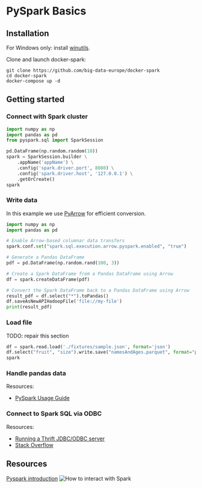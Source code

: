 # PySpark Basics
## Installation

For Windows only: install [winutils](https://github.com/cdarlint/winutils).

Clone and launch docker-spark:

``` shell
git clone https://github.com/big-data-europe/docker-spark
cd docker-spark
docker-compose up -d
```

## Getting started
### Connect with Spark cluster

```python
import numpy as np
import pandas as pd
from pyspark.sql import SparkSession

pd.DataFrame(np.random.random(10))
spark = SparkSession.builder \
    .appName('appName') \
    .config('spark.driver.port', 8080) \
    .config('spark.driver.host', '127.0.0.1') \
    .getOrCreate()
spark
```

### Write data

In this example we use [PyArrow](https://spark.apache.org/docs/latest/sql-pyspark-pandas-with-arrow.html) for efficient conversion.

```python
import numpy as np
import pandas as pd

# Enable Arrow-based columnar data transfers
spark.conf.set("spark.sql.execution.arrow.pyspark.enabled", "true")

# Generate a Pandas DataFrame
pdf = pd.DataFrame(np.random.rand(100, 3))

# Create a Spark DataFrame from a Pandas DataFrame using Arrow
df = spark.createDataFrame(pdf)

# Convert the Spark DataFrame back to a Pandas DataFrame using Arrow
result_pdf = df.select("*").toPandas()
df.saveAsNewAPIHadoopFile('file://my-file')
print(result_pdf)
```

### Load file

TODO: repair this section

```python
df = spark.read.load('./fixtures/sample.json', format='json')
df.select("fruit", "size").write.save("namesAndAges.parquet", format="parquet")
spark
```

### Handle pandas data

Resources:
- [PySpark Usage Guide](https://spark.apache.org/docs/latest/sql-pyspark-pandas-with-arrow.html)

### Connect to Spark SQL via ODBC

Resources:
- [Running a Thrift JDBC/ODBC server](https://spark.apache.org/docs/latest/sql-distributed-sql-engine.html#running-the-thrift-jdbcodbc-server)
- [Stack Overflow](https://stackoverflow.com/questions/25730438/connect-to-spark-sql-via-odbc)

## Resources
[Pyspark introduction](https://bit.ly/3nOACgU)
![How to interact with Spark](https://bit.ly/2IzYYuD)
